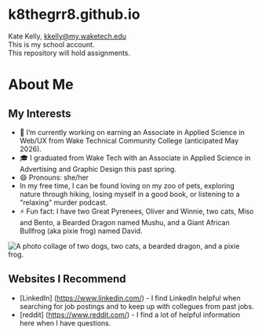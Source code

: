 # k8thegrr8.github.io
Kate Kelly, kkelly@my.waketech.edu  
This is my school account.  
This repository will hold assignments.  

# About Me
## My Interests
- 🔭 I’m currently working on earning an Associate in Applied Science in Web/UX from Wake Technical Community College (anticipated May 2026).
- 🎓 I graduated from Wake Tech with an Associate in Applied Science in Advertising and Graphic Design this past spring.
- 😄 Pronouns: she/her
- In my free time, I can be found loving on my zoo of pets, exploring nature through hiking, losing myself in a good book, or listening to a "relaxing" murder podcast.
- ⚡ Fun fact: I have two Great Pyrenees, Oliver and Winnie, two cats, Miso and Bento, a Bearded Dragon named Mushu, and a Giant African Bullfrog (aka pixie frog) named David.

![A photo collage of two dogs, two cats, a bearded dragon, and a pixie frog.](https://katekelly.info/wp-content/uploads/2025/05/Kelly-Pets.png)

## Websites I Recommend
- [LinkedIn] (https://www.linkedin.com/) - I find LinkedIn helpful when searching for job postings and to keep up with collegues from past jobs.
- [reddit] (https://www.reddit.com/) - I find a lot of helpful information here when I have questions.
